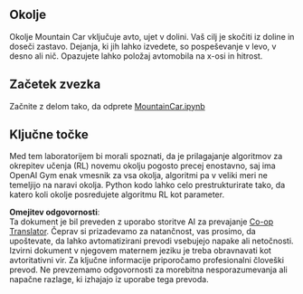 <!--
CO_OP_TRANSLATOR_METADATA:
{
  "original_hash": "7bd8dc72040e98e35e7225e34058cd4e",
  "translation_date": "2025-08-25T23:36:08+00:00",
  "source_file": "lessons/6-Other/22-DeepRL/lab/README.md",
  "language_code": "sl"
}
-->
## Okolje

Okolje Mountain Car vključuje avto, ujet v dolini. Vaš cilj je skočiti iz doline in doseči zastavo. Dejanja, ki jih lahko izvedete, so pospeševanje v levo, v desno ali nič. Opazujete lahko položaj avtomobila na x-osi in hitrost.

## Začetek zvezka

Začnite z delom tako, da odprete [MountainCar.ipynb](../../../../../../lessons/6-Other/22-DeepRL/lab/MountainCar.ipynb)

## Ključne točke

Med tem laboratorijem bi morali spoznati, da je prilagajanje algoritmov za okrepitev učenja (RL) novemu okolju pogosto precej enostavno, saj ima OpenAI Gym enak vmesnik za vsa okolja, algoritmi pa v veliki meri ne temeljijo na naravi okolja. Python kodo lahko celo prestrukturirate tako, da katero koli okolje posredujete algoritmu RL kot parameter.

**Omejitev odgovornosti**:  
Ta dokument je bil preveden z uporabo storitve AI za prevajanje [Co-op Translator](https://github.com/Azure/co-op-translator). Čeprav si prizadevamo za natančnost, vas prosimo, da upoštevate, da lahko avtomatizirani prevodi vsebujejo napake ali netočnosti. Izvirni dokument v njegovem maternem jeziku je treba obravnavati kot avtoritativni vir. Za ključne informacije priporočamo profesionalni človeški prevod. Ne prevzemamo odgovornosti za morebitna nesporazumevanja ali napačne razlage, ki izhajajo iz uporabe tega prevoda.